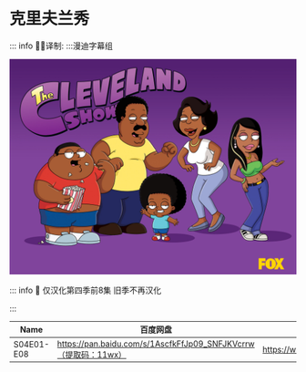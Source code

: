# 克里夫兰秀

::: info
✍🏻译制: 
:::漫迪字幕组

![theclevelandshow_main.jpg](theclevelandshow_main.jpg)

::: info
🐻 仅汉化第四季前8集 旧季不再汉化

:::

| Name | 百度网盘 | 阿里云盘 | MDpan |
| --- | --- | --- | --- |
| S04E01-E08 | https://pan.baidu.com/s/1AscfkFfJp09_SNFJKVcrrw（提取码：11wx） | https://www.aliyundrive.com/s/DbaZx8bUreu | https://mdpan.tk/%E5%85%8B%E9%87%8C%E5%A4%AB%E5%85%B0%E7%A7%80 |